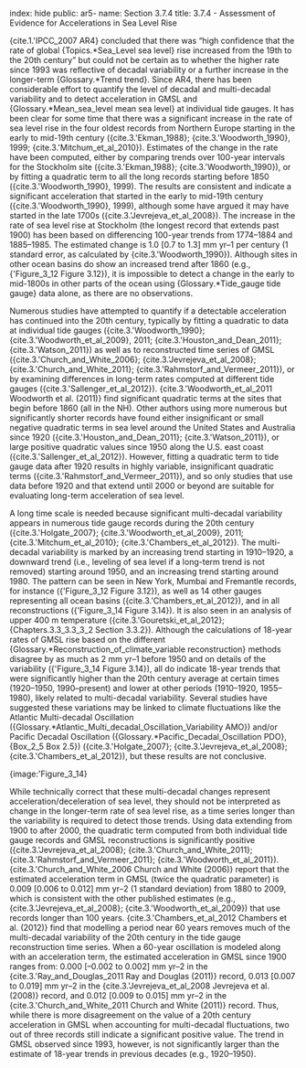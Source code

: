 index: hide
public: ar5-
name: Section 3.7.4
title: 3.7.4 - Assessment of Evidence for Accelerations in Sea Level Rise

{cite.1.'IPCC_2007 AR4} concluded that there was “high confidence that the rate of global {Topics.*Sea_Level sea level} rise increased from the 19th to the 20th century” but could not be certain as to whether the higher rate since 1993 was reflective of decadal variability or a further increase in the longer-term {Glossary.*Trend trend}. Since AR4, there has been considerable effort to quantify the level of decadal and multi-decadal variability and to detect acceleration in GMSL and {Glossary.*Mean_sea_level mean sea level} at individual tide gauges. It has been clear for some time that there was a significant increase in the rate of sea level rise in the four oldest records from Northern Europe starting in the early to mid-19th century ({cite.3.'Ekman_1988}; {cite.3.'Woodworth_1990}, 1999; {cite.3.'Mitchum_et_al_2010}). Estimates of the change in the rate have been computed, either by comparing trends over 100-year intervals for the Stockholm site ({cite.3.'Ekman_1988}; {cite.3.'Woodworth_1990}), or by fitting a quadratic term to all the long records starting before 1850 ({cite.3.'Woodworth_1990}, 1999). The results are consistent and indicate a significant acceleration that started in the early to mid-19th century ({cite.3.'Woodworth_1990}, 1999), although some have argued it may have started in the late 1700s ({cite.3.'Jevrejeva_et_al_2008}). The increase in the rate of sea level rise at Stockholm (the longest record that extends past 1900) has been based on differencing 100-year trends from 1774–1884 and 1885–1985. The estimated change is 1.0 [0.7 to 1.3] mm yr–1 per century (1 standard error, as calculated by {cite.3.'Woodworth_1990}). Although sites in other ocean basins do show an increased trend after 1860 (e.g., {'Figure_3_12 Figure 3.12}), it is impossible to detect a change in the early to mid-1800s in other parts of the ocean using {Glossary.*Tide_gauge tide gauge} data alone, as there are no observations.

Numerous studies have attempted to quantify if a detectable acceleration has continued into the 20th century, typically by fitting a quadratic to data at individual tide gauges ({cite.3.'Woodworth_1990}; {cite.3.'Woodworth_et_al_2009}, 2011; {cite.3.'Houston_and_Dean_2011}; {cite.3.'Watson_2011}) as well as to reconstructed time series of GMSL ({cite.3.'Church_and_White_2006}; {cite.3.'Jevrejeva_et_al_2008}; {cite.3.'Church_and_White_2011}; {cite.3.'Rahmstorf_and_Vermeer_2011}), or by examining differences in long-term rates computed at different tide gauges ({cite.3.'Sallenger_et_al_2012}). {cite.3.'Woodworth_et_al_2011 Woodworth et al. (2011)} find significant quadratic terms at the sites that begin before 1860 (all in the NH). Other authors using more numerous but significantly shorter records have found either insignificant or small negative quadratic terms in sea level around the United States and Australia since 1920 ({cite.3.'Houston_and_Dean_2011}; {cite.3.'Watson_2011}), or large positive quadratic values since 1950 along the U.S. east coast ({cite.3.'Sallenger_et_al_2012}). However, fitting a quadratic term to tide gauge data after 1920 results in highly variable, insignificant quadratic terms ({cite.3.'Rahmstorf_and_Vermeer_2011}), and so only studies that use data before 1920 and that extend until 2000 or beyond are suitable for evaluating long-term acceleration of sea level.

A long time scale is needed because significant multi-decadal variability appears in numerous tide gauge records during the 20th century ({cite.3.'Holgate_2007}; {cite.3.'Woodworth_et_al_2009}, 2011; {cite.3.'Mitchum_et_al_2010}; {cite.3.'Chambers_et_al_2012}). The multi-decadal variability is marked by an increasing trend starting in 1910–1920, a downward trend (i.e., leveling of sea level if a long-term trend is not removed) starting around 1950, and an increasing trend starting around 1980. The pattern can be seen in New York, Mumbai and Fremantle records, for instance ({'Figure_3_12 Figure 3.12}), as well as 14 other gauges representing all ocean basins ({cite.3.'Chambers_et_al_2012}), and in all reconstructions ({'Figure_3_14 Figure 3.14}). It is also seen in an analysis of upper 400 m temperature ({cite.3.'Gouretski_et_al_2012}; {Chapters.3.3_3.3_3_2 Section 3.3.2}). Although the calculations of 18-year rates of GMSL rise based on the different {Glossary.*Reconstruction_of_climate_variable reconstruction} methods disagree by as much as 2 mm yr–1 before 1950 and on details of the variability ({'Figure_3_14 Figure 3.14}), all do indicate 18-year trends that were significantly higher than the 20th century average at certain times (1920–1950, 1990–present) and lower at other periods (1910–1920, 1955–1980), likely related to multi-decadal variability. Several studies have suggested these variations may be linked to climate fluctuations like the Atlantic Multi-decadal Oscillation ({Glossary.*Atlantic_Multi_decadal_Oscillation_Variability AMO}) and/or Pacific Decadal Oscillation ({Glossary.*Pacific_Decadal_Oscillation PDO}, {Box_2_5 Box 2.5}) ({cite.3.'Holgate_2007}; {cite.3.'Jevrejeva_et_al_2008}; {cite.3.'Chambers_et_al_2012}), but these results are not conclusive.

{image:'Figure_3_14}

While technically correct that these multi-decadal changes represent acceleration/deceleration of sea level, they should not be interpreted as change in the longer-term rate of sea level rise, as a time series longer than the variability is required to detect those trends. Using data extending from 1900 to after 2000, the quadratic term computed from both individual tide gauge records and GMSL reconstructions is significantly positive ({cite.3.'Jevrejeva_et_al_2008}; {cite.3.'Church_and_White_2011}; {cite.3.'Rahmstorf_and_Vermeer_2011}; {cite.3.'Woodworth_et_al_2011}). {cite.3.'Church_and_White_2006 Church and White (2006)} report that the estimated acceleration term in GMSL (twice the quadratic parameter) is 0.009 [0.006 to 0.012] mm yr–2 (1 standard deviation) from 1880 to 2009, which is consistent with the other published estimates (e.g., {cite.3.'Jevrejeva_et_al_2008}; {cite.3.'Woodworth_et_al_2009}) that use records longer than 100 years. {cite.3.'Chambers_et_al_2012 Chambers et al. (2012)} find that modelling a period near 60 years removes much of the multi-decadal variability of the 20th century in the tide gauge reconstruction time series. When a 60-year oscillation is modeled along with an acceleration term, the estimated acceleration in GMSL since 1900 ranges from: 0.000 [–0.002 to 0.002] mm yr–2 in the {cite.3.'Ray_and_Douglas_2011 Ray and Douglas (2011)} record, 0.013 [0.007 to 0.019] mm yr–2 in the {cite.3.'Jevrejeva_et_al_2008 Jevrejeva et al. (2008)} record, and 0.012 [0.009 to 0.015] mm yr–2 in the {cite.3.'Church_and_White_2011 Church and White (2011)} record. Thus, while there is more disagreement on the value of a 20th century acceleration in GMSL when accounting for multi-decadal fluctuations, two out of three records still indicate a significant positive value. The trend in GMSL observed since 1993, however, is not significantly larger than the estimate of 18-year trends in previous decades (e.g., 1920–1950).
